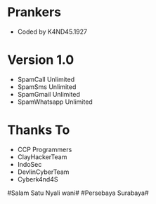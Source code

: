 # Prankers
- Coded by K4ND45.1927

# Version 1.0
- SpamCall Unlimited
- SpamSms Unlimited
- SpamGmail Unlimited
- SpamWhatsapp Unlimited

# Thanks To
- CCP Programmers
- ClayHackerTeam
- IndoSec
- DevlinCyberTeam
- Cyberk4nd4S

#Salam Satu Nyali wani#
#Persebaya Surabaya#
